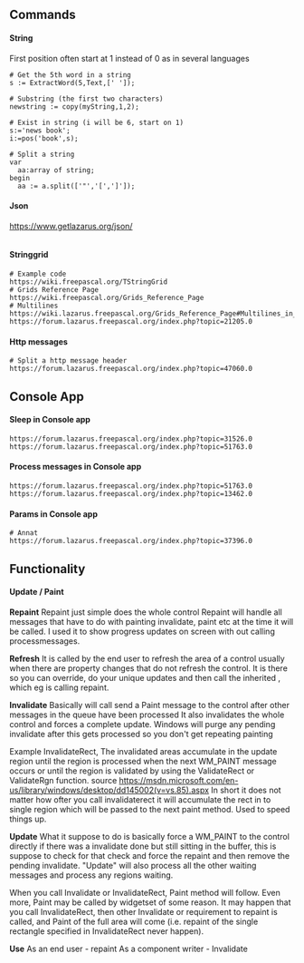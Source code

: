 ## Commands

#### String
First position often start at 1 instead of 0 as in several languages
```
# Get the 5th word in a string
s := ExtractWord(5,Text,[' ']);

# Substring (the first two characters)
newstring := copy(myString,1,2);

# Exist in string (i will be 6, start on 1)
s:='news book';
i:=pos('book',s);

# Split a string
var
  aa:array of string;    
begin
  aa := a.split(['"','[',']']);

```

#### Json
https://www.getlazarus.org/json/
```
```

#### Stringgrid
```
# Example code
https://wiki.freepascal.org/TStringGrid
# Grids Reference Page
https://wiki.freepascal.org/Grids_Reference_Page
# Multilines
https://wiki.lazarus.freepascal.org/Grids_Reference_Page#Multilines_in_Grids
https://forum.lazarus.freepascal.org/index.php?topic=21205.0
```

#### Http messages
```
# Split a http message header
https://forum.lazarus.freepascal.org/index.php?topic=47060.0
```

## Console App

#### Sleep in Console app
```
https://forum.lazarus.freepascal.org/index.php?topic=31526.0
https://forum.lazarus.freepascal.org/index.php?topic=51763.0
```

#### Process messages in Console app
```
https://forum.lazarus.freepascal.org/index.php?topic=51763.0
https://forum.lazarus.freepascal.org/index.php?topic=13462.0
```

#### Params in Console app
```
# Annat
https://forum.lazarus.freepascal.org/index.php?topic=37396.0
```

## Functionality

#### Update / Paint
<b>Repaint</b> 
Repaint just simple does the whole control
Repaint will handle all messages that have to do with painting invalidate, paint etc at the time it will be called. I used it to show progress updates on screen with out calling processmessages.

<b>Refresh</b> 
It is called by the end user to refresh the area of a control usually when there are property changes that do not refresh the control.
It is there so you can override, do your unique updates and then call the inherited
, which eg is calling repaint.
 
<b>Invalidate</b> 
Basically will call send a Paint message to the control after other messages in the queue have
been processed
It also invalidates the whole control and forces a complete update.
Windows will purge any pending invalidate after this gets processed so you don't get repeating painting 

Example InvalidateRect, The invalidated areas accumulate in the update region until the region is processed when the next WM_PAINT message occurs or until the region is validated by using the ValidateRect or ValidateRgn function.
source
https://msdn.microsoft.com/en-us/library/windows/desktop/dd145002(v=vs.85).aspx
In short it does not matter how ofter you call invalidaterect it will accumulate the rect in to single region which will be passed to the next paint method. Used to speed things up.



<b>Update</b> 
What it suppose to do is basically force a WM_PAINT to the control directly if there
was a invalidate done but still sitting in the buffer, this is suppose to check for that check and force
the repaint and then remove the pending invalidate.
"Update" will also process all the other waiting messages and process any regions waiting.


When you call Invalidate or InvalidateRect, Paint method will follow. 
Even more, Paint may be called by widgetset of some reason. It may happen that you call InvalidateRect, then other Invalidate or requirement to repaint is called, and Paint of the full area will come (i.e. repaint of the single rectangle specified in InvalidateRect never happen).

<b>Use</b>
As an end user - repaint
As a component writer - Invalidate


```
```



